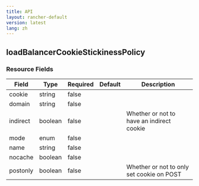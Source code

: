 ```yaml
---
title: API
layout: rancher-default
version: latest
lang: zh
---
```


## loadBalancerCookieStickinessPolicy





### Resource Fields

Field | Type | Required | Default | Description
---|---|---|---|---
cookie | string | false |  | 
domain | string | false |  | 
indirect | boolean | false |  | Whether or not to have an indirect cookie
mode | enum | false |  | 
name | string | false |  | 
nocache | boolean | false |  | 
postonly | boolean | false |  | Whether or not to only set cookie on POST

